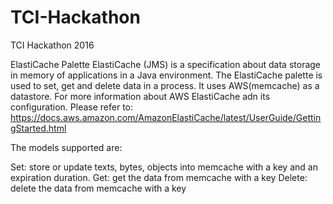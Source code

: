 # TCI-Hackathon
TCI Hackathon 2016


ElastiCache Palette
ElastiCache (JMS) is a specification about data storage in memory of applications in a Java environment. The ElastiCache palette is used to set, get and delete data in a process. It uses AWS(memcache) as a datastore.
For more information about AWS ElastiCache adn its configuration. Please refer to:
https://docs.aws.amazon.com/AmazonElastiCache/latest/UserGuide/GettingStarted.html

The models supported are:

Set: store or update texts, bytes, objects into memcache with a key and an expiration duration.
Get: get the data from memcache with a key
Delete: delete the data from memcache with a key

